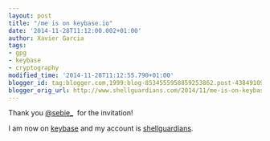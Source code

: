 ```yaml
---
layout: post
title: "/me is on keybase.io"
date: '2014-11-28T11:12:00.002+01:00'
author: Xavier Garcia
tags:
- gpg
- keybase
- cryptography
modified_time: '2014-11-28T11:12:55.790+01:00'
blogger_id: tag:blogger.com,1999:blog-8534555958859253862.post-4384910966492984855
blogger_orig_url: http://www.shellguardians.com/2014/11/me-is-on-keybaseio.html
---
```

Thank you [@sebie_](https://twitter.com/sebie_)  for the invitation!

I am now on [keybase](https://keybase.io/) and my account is [shellguardians](https://keybase.io/shellguardians).
